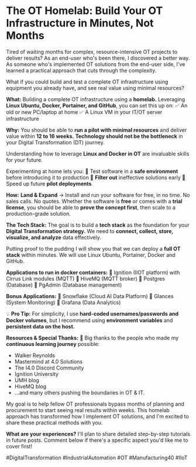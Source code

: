 # The OT Homelab: Build Your OT Infrastructure in Minutes, Not Months
 
Tired of waiting months for complex, resource-intensive OT projects to deliver results? As an end-user who's been there, I discovered a better way. As someone who's implemented OT solutions from the end-user side, I've learned a practical approach that cuts through the complexity.

What if you could build and test a complete OT infrastructure using equipment you already have, and see real value using minimal resources?
 
**What:**
Building a complete OT infrastructure using a **homelab.**
Leveraging **Linux Ubuntu, Docker, Portainer, and GitHub**, you can set this up on:
✅ An old or new PC/laptop at home
✅ A Linux VM in your IT/OT server infrastructure
 
**Why:**
You should be able to **run a pilot with minimal resources** and deliver value within **12 to 16 weeks.**
**Technology should not be the bottleneck** in your Digital Transformation (DT) journey.
 
Understanding how to leverage **Linux and Docker in OT** are invaluable skills for your future.
 
Experimenting at home lets you:
🔹 Test software in a **safe environment** before introducing it to production
🔹 **Filter out** ineffective solutions early
🔹 Speed up future **pilot deployments**
 
**How:**
**Land & Expand** → Install and run your software for free, in no time.
No sales calls. No quotes. Whether the software is **free** or comes with a **trial license**, you should be able to **prove the concept first**, then scale to a production-grade solution.
 
**The Tech Stack:**
The goal is to build a **tech stack** as the foundation for your **Digital Transformation strategy.**
We need to **connect, collect, store, visualize, and analyze** data effectively.
 
Putting proof to the pudding I will show you that we can deploy a **full OT stack** within minutes.
We will use Linux Ubuntu, Portainer, Docker and GitHub.
 
**Applications to run in docker containers:**
🔹 Ignition (IIOT platform) with Cirrus Link modules (MQTT)
🔹 HiveMQ (MQTT broker)
🔹 Postgres (Database)
🔹 PgAdmin (Database management)
 
**Bonus Applications:**
🔹 Snowflake (Cloud AI Data Platform)
🔹 Glances (System Monitoring)
🔹 Grafana (Data Analytics)
 
💡 **Pro Tip:** For simplicity, I use **hard-coded usernames/passwords and Docker volumes**, but I recommend using **environment variables** and **persistent data on the host.**
 
**Resources & Special Thanks:**
🙌 Big thanks to the people who made my **continuous learning journey** possible:
* Walker Reynolds
* Mastermind at 4.0 Solutions
* The I4.0 Discord Community
* Ignition University
* UMH blog
* HiveMQ blog
* …and many others pushing the boundaries in OT & IT.
 
My goal is to help fellow OT professionals bypass months of planning and procurement to start seeing real results within weeks.
This homelab approach has transformed how I implement OT solutions, and I'm excited to share these practical methods with you.
 
**What are your experiences?** I'll plan to share detailed step-by-step tutorials in future posts.
Comment below if there's a specific aspect you'd like me to cover first!
 
#DigitalTransformation #IndustrialAutomation #OT #Manufacturing40 #IIoT
